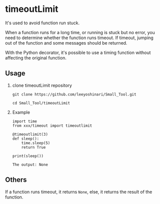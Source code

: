 # timeoutLimit
It's used to avoid function run stuck.

When a function runs for a long time, or running is stuck but no error, you need to determine whether the function runs timeout. If timeout, jumping out of the function and some messages should be returned.

With the Python decorator, it's possible to use a timing function without affecting the original function.

## Usage
1. clone timeoutLimit repository
   ```shell
   git clone https://github.com/leeyoshinari/Small_Tool.git
   
   cd Small_Tool/timeoutLimit
   ```

2. Example
   ```shell
   import time
   from xxx/timeout import timeoutlimit
   
   @timeoutlimit(3)
   def sleep():
       time.sleep(5)
       return True
	
   print(sleep())
   ```
   ```shell
   The output: None
   ```

## Others
   If a function runs timeout, it returns `None`, else, it returns the result of the function.
